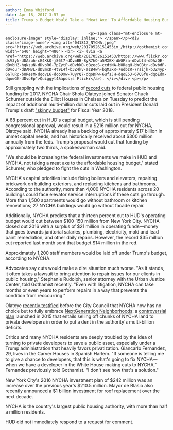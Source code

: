 ```yaml
---
author: Emma Whitford
date: Apr 18, 2017 3:57 pm
title: Trump's Budget Would Take a 'Meat Axe' To Affordable Housing Budget, Schumer Warns
---
```


	
										<p><span class="mt-enclosure mt-enclosure-image" style="display: inline;"> </span></p><div class="image-none"> <img alt="041817_NYCHA.jpeg" src="https://web.archive.org/web/20170526151453im_/http://gothamist.com/attachments/nyc_ewhitford/041817_NYCHA.jpeg" width="640" height="480"> <br> <i> (via <a href="https://web.archive.org/web/20170526151453/https://www.flickr.com/photos/73452868@N04/7161631245/in/photolist-dsV3yN-dDAzuh-cE4KkQ-jS6t7-dDvmBB-8yR7hQ-a5MXEX-dWGPza-dDvbt4-dDAzQE-dDvbHZ-hqNzuN-dDvoR6-7pZytP-dDvbkD-cBzecS-ccdtNA-bUReqH-bWCBtr-dDvbdP-dDvour-dDAMvL-dDvmxD-4t9L4f-b3Z4kv-azB4wh-bqMZkR-7udbzR-7rsijk-b3Z4yp-6GTuRp-bUResM-dqovL6-dqoDXw-7UyrQ7-dqoDPw-6ufsJH-dqoE5J-67QSfu-dqoEdm-dqowGK-dDvoEp">Quiggyt4&apos;s Flickr</a>). </i></div> <p></p>

<p>Still grappling with the implications of <a href="https://web.archive.org/web/20170526151453/http://gothamist.com/2017/03/07/nycha_funding_trump.php">record cuts</a> to federal public housing funding for 2017, NYCHA Chair Shola Olatoye joined Senator Chuck Schumer outside the Elliot Houses in Chelsea on Tuesday to predict the impact of additional multi-million dollar cuts laid out in President Donald Trump&apos;s draft <a href="https://web.archive.org/web/20170526151453/http://gothamist.com/2017/03/17/trump_budget_cuts_nyc.php">&quot;skinny budget&quot;</a> for Fiscal Year 2018. </p>

<p>A 68 percent cut in HUD&apos;s capital budget, which is still pending congressional approval, would result in a $216 million cut for NYCHA, Olatoye said. NYCHA already has a backlog of approximately $17 billion in unmet capital needs, and has historically received about $300 million annually from the feds. Trump&apos;s proposal would cut that funding by approximately two thirds, a spokeswoman said. </p>

<p>&quot;We should be increasing the federal investments we make in HUD and NYCHA, not taking a meat axe to the affordable housing budget,&quot; stated Schumer, who pledged to fight the cuts in Washington. </p>

<p>NYCHA&apos;s capital priorities include fixing boilers and elevators, repairing brickwork on building exteriors, and replacing kitchens and bathrooms. According to the authority, more than 4,000 NYCHA residents across 20 buildings could face elevator service interruptions if these cuts go through. More than 1,500 apartments would go without bathroom or kitchen renovations; 27 NYCHA buildings would go without facade repair. </p>

<p>Additionally, NYCHA predicts that a thirteen percent cut to HUD&apos;s operating budget would cut between $100-150 million from New York City. NYCHA closed out 2016 with a surplus of $21 million in operating funds&#x2014;money that goes towards janitorial salaries, plumbing, electricity, mold and lead paint remediation, and other daily repairs. However, the record $35 million cut reported last month sent that budget $14 million in the red.</p>

<p>Approximately 1,200 staff members would be laid off under Trump&apos;s budget, according to NYCHA.</p>

<p>Advocates say cuts would make a dire situation much worse. &quot;As it stands, it often takes a lawsuit to bring attention to repair issues for our clients in public housing,&quot; Stephanie Rudolph, senior attorney with the Urban Justice Center, told Gothamist recently. &quot;Even with litigation, NYCHA can take months or even years to perform repairs in a way that prevents the condition from reoccurring.&quot;</p>

<p>Olatoye <a href="https://web.archive.org/web/20170526151453/http://gothamist.com/2017/03/14/nycha_budget_fight.php">recently testified</a> before the City Council that NYCHA now has no choice but to fully embrace <a href="https://web.archive.org/web/20170526151453/https://www1.nyc.gov/assets/nycha/downloads/pdf/NGN-Sustainability.pdf">NextGeneration Neighborhoods</a>: a <a href="https://web.archive.org/web/20170526151453/http://gothamist.com/2015/10/21/nycha_deblasio_protest.php">controversial plan</a> launched in 2015 that entails selling off chunks of NYCHA land to private developers in order to put a dent in the authority&apos;s multi-billion deficits.</p>

<p>Critics and many NYCHA residents are deeply troubled by the idea of turning to private developers to save a public asset, especially under a Trump administration that heavily favors privatization. Giancarlo Fernandez, 29, lives in the Carver Houses in Spanish Harlem. &quot;If someone is telling me to give a chance to developers, that this is what&apos;s going to fix NYCHA&#x2014;when we have a developer in the White House making cuts to NYCHA,&quot; Fernandez previously told Gothamist. &quot;I don&apos;t see how that&apos;s a solution.&quot;</p>

<p>New York City&apos;s 2016 NYCHA investment plan of $242 million was an increase over the previous year&apos;s $210.5 million. Mayor de Blasio also recently announced a $1 billion investment for roof replacement over the next decade.</p>

<p>NYCHA is the country&apos;s largest public housing authority, with more than half a million residents. </p>

<p>HUD did not immediately respond to a request for comment. </p>					
										
									
				